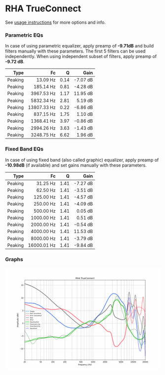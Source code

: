 # RHA TrueConnect
See [usage instructions](https://github.com/jaakkopasanen/AutoEq#usage) for more options and info.

### Parametric EQs
In case of using parametric equalizer, apply preamp of **-9.71dB** and build filters manually
with these parameters. The first 5 filters can be used independently.
When using independent subset of filters, apply preamp of **-9.72 dB**.

| Type    | Fc          |    Q | Gain     |
|--------:|------------:|-----:|---------:|
| Peaking | 13.09 Hz    | 0.14 | -7.07 dB |
| Peaking | 185.14 Hz   | 0.81 | -4.28 dB |
| Peaking | 3967.53 Hz  | 1.17 | 11.95 dB |
| Peaking | 5832.34 Hz  | 2.81 | 5.19 dB  |
| Peaking | 13807.33 Hz | 0.22 | -6.86 dB |
| Peaking | 837.15 Hz   | 1.75 | 1.10 dB  |
| Peaking | 1368.41 Hz  | 3.97 | -0.86 dB |
| Peaking | 2994.26 Hz  | 3.63 | -1.43 dB |
| Peaking | 3248.75 Hz  | 6.62 | 1.96 dB  |

### Fixed Band EQs
In case of using fixed band (also called graphic) equalizer, apply preamp of **-10.98dB**
(if available) and set gains manually with these parameters.

| Type    | Fc          |    Q | Gain     |
|--------:|------------:|-----:|---------:|
| Peaking | 31.25 Hz    | 1.41 | -7.27 dB |
| Peaking | 62.50 Hz    | 1.41 | -3.51 dB |
| Peaking | 125.00 Hz   | 1.41 | -4.57 dB |
| Peaking | 250.00 Hz   | 1.41 | -4.09 dB |
| Peaking | 500.00 Hz   | 1.41 | 0.05 dB  |
| Peaking | 1000.00 Hz  | 1.41 | 0.51 dB  |
| Peaking | 2000.00 Hz  | 1.41 | -0.54 dB |
| Peaking | 4000.00 Hz  | 1.41 | 11.53 dB |
| Peaking | 8000.00 Hz  | 1.41 | -3.79 dB |
| Peaking | 16000.01 Hz | 1.41 | -9.84 dB |

### Graphs
![](./RHA%20TrueConnect.png)